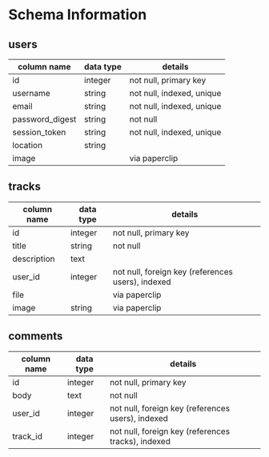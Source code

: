 # Schema Information

## users
column name     | data type | details
----------------|-----------|-----------------------
id              | integer   | not null, primary key
username        | string    | not null, indexed, unique
email           | string    | not null, indexed, unique
password_digest | string    | not null
session_token   | string    | not null, indexed, unique
location        | string    |
image           |           | via paperclip

## tracks
column name | data type | details
------------|-----------|-----------------------
id          | integer   | not null, primary key
title       | string    | not null
description | text      |
user_id     | integer   | not null, foreign key (references users), indexed
file        |           | via paperclip
image       | string    | via paperclip

## comments
column name | data type | details
------------|-----------|-----------------------
id          | integer   | not null, primary key
body        | text      | not null
user_id     | integer   | not null, foreign key (references users), indexed
track_id    | integer   | not null, foreign key (references tracks), indexed
